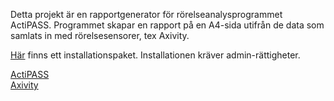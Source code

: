 Detta projekt är en rapportgenerator för rörelseanalysprogrammet ActiPASS. Programmet skapar en rapport på en A4-sida utifrån de data som samlats in med rörelsesensorer, tex Axivity.

[Här](https://github.com/UrbanEdstrom/Aktivitetsrapport/raw/master/Installation/Aktivitetsrapport_Setup.msi) finns ett installationspaket. Installationen kräver admin-rättigheter.

[ActiPASS](https://ergo-tools.github.io/ActiPASS/)<br>
[Axivity](https://axivity.com/)
